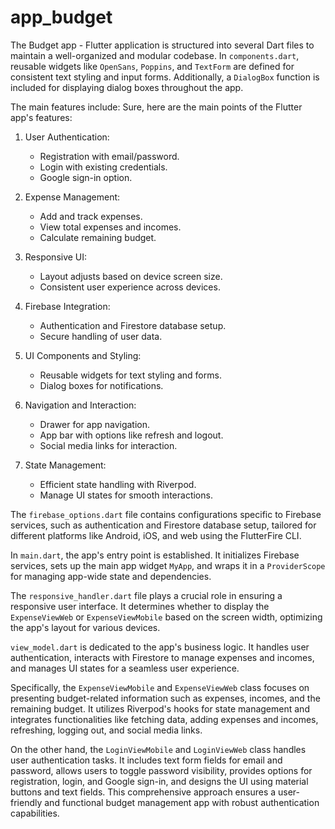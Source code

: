 # app_budget
The Budget app - Flutter application is structured into several Dart files to maintain a well-organized and modular codebase. In `components.dart`, reusable widgets like `OpenSans`, `Poppins`, and `TextForm` are defined for consistent text styling and input forms. Additionally, a `DialogBox` function is included for displaying dialog boxes throughout the app. 

The main features include:
Sure, here are the main points of the Flutter app's features:

1. User Authentication:
   - Registration with email/password.
   - Login with existing credentials.
   - Google sign-in option.

2. Expense Management:
   - Add and track expenses.
   - View total expenses and incomes.
   - Calculate remaining budget.

3. Responsive UI:
   - Layout adjusts based on device screen size.
   - Consistent user experience across devices.

4. Firebase Integration:
   - Authentication and Firestore database setup.
   - Secure handling of user data.

5. UI Components and Styling:
   - Reusable widgets for text styling and forms.
   - Dialog boxes for notifications.

6. Navigation and Interaction:
   - Drawer for app navigation.
   - App bar with options like refresh and logout.
   - Social media links for interaction.

7. State Management:
   - Efficient state handling with Riverpod.
   - Manage UI states for smooth interactions.

The `firebase_options.dart` file contains configurations specific to Firebase services, such as authentication and Firestore database setup, tailored for different platforms like Android, iOS, and web using the FlutterFire CLI.

In `main.dart`, the app's entry point is established. It initializes Firebase services, sets up the main app widget `MyApp`, and wraps it in a `ProviderScope` for managing app-wide state and dependencies.

The `responsive_handler.dart` file plays a crucial role in ensuring a responsive user interface. It determines whether to display the `ExpenseViewWeb` or `ExpenseViewMobile` based on the screen width, optimizing the app's layout for various devices.

`view_model.dart` is dedicated to the app's business logic. It handles user authentication, interacts with Firestore to manage expenses and incomes, and manages UI states for a seamless user experience.

Specifically, the `ExpenseViewMobile` and `ExpenseViewWeb` class focuses on presenting budget-related information such as expenses, incomes, and the remaining budget. It utilizes Riverpod's hooks for state management and integrates functionalities like fetching data, adding expenses and incomes, refreshing, logging out, and social media links.

On the other hand, the `LoginViewMobile` and `LoginViewWeb` class handles user authentication tasks. It includes text form fields for email and password, allows users to toggle password visibility, provides options for registration, login, and Google sign-in, and designs the UI using material buttons and text fields. This comprehensive approach ensures a user-friendly and functional budget management app with robust authentication capabilities.